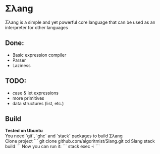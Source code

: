 # Σλang
<p>Σλang is a simple and yet powerful core language that can be used as an interpreter for other languages</p>
<h2>Done:</h2>
<ul>
    <li>Basic expression compiler</li>
    <li>Parser</li>
    <li>Laziness</li>
</ul>
<h2>TODO:</h2>
<ul>
    <li>case & let expressions</li>
    <li>more primitives</li>
    <li>data structures (list, etc.)</li>
</ul>
<h2>Build</h2>
<strong>Tested on Ubuntu</strong></br>
You need `git`, `ghc` and `stack` packages to build Σλang</br>
Clone project
```
git clone github.com/algoritmist/Slang.git
cd Slang
stack build
```
Now you can run it:
```
stack exec -i <source_file.sl>
```